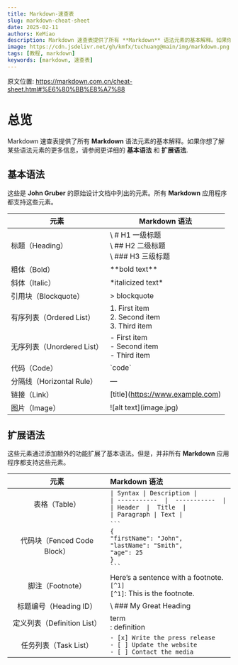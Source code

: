 ```yaml
---
title: Markdown-速查表
slug: markdown-cheat-sheet
date: 2025-02-11
authors: KeMiao
description: Markdown 速查表提供了所有 **Markdown** 语法元素的基本解释。如果你想了解某些语法元素的更多信息，请参阅更详细的 **基本语法** 和 **扩展语法**.
image: https://cdn.jsdelivr.net/gh/kmfx/tuchuang@main/img/markdown.png
tags: [教程, markdown]
keywords: [markdown, 速查表]
---
```


原文位置: https://markdown.com.cn/cheat-sheet.html#%E6%80%BB%E8%A7%88

# 总览

Markdown 速查表提供了所有 **Markdown**
语法元素的基本解释。如果你想了解某些语法元素的更多信息，请参阅更详细的
**基本语法** 和 **扩展语法**.

## 基本语法

这些是 **John Gruber** 的原始设计文档中列出的元素。所有 **Markdown**
应用程序都支持这些元素。

| 元素 | Markdown 语法 |
|----|----|
| 标题（Heading） | \ # H1 一级标题<br /> \ ## H2 二级标题<br /> \ ### H3 三级标题 |
| 粗体（Bold） | \*\*bold text\*\* |
| 斜体（Italic） | \*italicized text\* |
| 引用块（Blockquote） | \> blockquote |
| 有序列表（Ordered List） | 1\. First item<br /> 2. Second item<br /> 3. Third item |
| 无序列表（Unordered List） | \- First item<br /> - Second item<br /> - Third item |
| 代码（Code） | \`code\` |
| 分隔线（Horizontal Rule） | — |
| 链接（Link） | \[title\](https://www.example.com) |
| 图片（Image） | \![alt text\](image.jpg) |

## 扩展语法

这些元素通过添加额外的功能扩展了基本语法。但是，并非所有 **Markdown**
应用程序都支持这些元素。

| 元素 | Markdown 语法 |
|:--:|:---|
| 表格（Table） | `\| Syntax \| Description \|`<br />`\| -----------  \|  -----------  \|`<br />`\| Header  \|  Title  \|`<br />`\| Paragraph \| Text \|` |
| 代码块（Fenced Code Block） | ```` ``` ````<br />`{`<br />`"firstName": "John",`<br />`"lastName": "Smith",`<br/>`"age": 25`<br />`}`<br />```` ``` ```` |
| 脚注（Footnote） | Here’s a sentence with a footnote. `[^1]`<br />`[^1]`: This is the footnote. |
| 标题编号（Heading ID） | \ ### My Great Heading |
| 定义列表（Definition List） | term<br />: definition |
| 任务列表（Task List）| `- [x] Write the press release`<br />`- [ ] Update the website`<br />`- [ ] Contact the media` |

